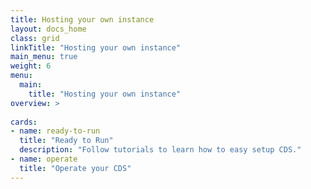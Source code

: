 ```yaml
---
title: Hosting your own instance
layout: docs_home
class: grid
linkTitle: "Hosting your own instance"
main_menu: true
weight: 6
menu:
  main:
    title: "Hosting your own instance"
overview: >
  
cards:
- name: ready-to-run
  title: "Ready to Run"
  description: "Follow tutorials to learn how to easy setup CDS."
- name: operate
  title: "Operate your CDS"
---
```

